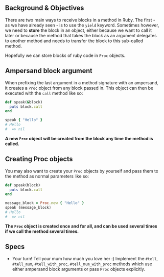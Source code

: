 ## Background & Objectives

There are two main ways to receive blocks in a method in Ruby. The first - as we have already seen - is to use the `yield` keyword. Sometimes however, we need to **store** the block in an object, either because we want to call it later or because the method that takes the block as an argument delegates to another method and needs to transfer the block to this sub-called method.

Hopefully we can store blocks of ruby code in `Proc` objects.

## Ampersand block argument

When prefixing the last argument in a method signature with an ampersand, it creates a `Proc` object from any block passed in. This object can then be executed with the `call` method like so:

```ruby
def speak(&block)
  puts block.call
end

speak { "Hello" }
# Hello
#  => nil
```

**A new `Proc` object will be created from the block any time the method is called.**

## Creating Proc objects
You may also want to create your `Proc` objects by yourself and pass them to the method as normal parameters like so:

```ruby
def speak(block)
  puts block.call
end

message_block = Proc.new { "Hello" }
speak (message_block)
# Hello
#  => nil
```

**The `Proc` object is created once and for all, and can be used several times if we call the method several times.**

## Specs

- Your turn! Tell your mum how much you love her :) Implement the `#tell`, `#tell_mum`, `#tell_with_proc`, `#tell_mum_with_proc`  methods which use either ampersand block arguments or pass `Proc` objects explicitly.
